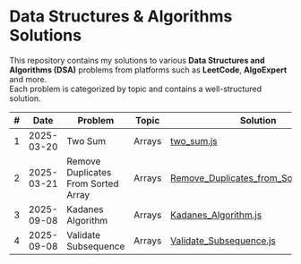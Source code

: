 # Data Structures & Algorithms Solutions

This repository contains my solutions to various **Data Structures and Algorithms (DSA)** problems from platforms such as **LeetCode**, **AlgoExpert** and more.  
Each problem is categorized by topic and contains a well-structured solution.


| #  | Date       | Problem        | Topic  | Solution |
|----|------------|---------------|--------|----------|
| 1  | 2025-03-20 | Two Sum         | Arrays     | [two_sum.js](Arrays/two_sum.js) |
| 2 | 2025-03-21 | Remove Duplicates From Sorted Array | Arrays | [Remove_Duplicates_from_Sorted_Array.js](Arrays/Remove_Duplicates_from_Sorted_Array.js) |
| 3 | 2025-09-08 | Kadanes Algorithm | Arrays | [Kadanes_Algorithm.js](Arrays/Kadanes_Algorithm.js) |
| 4 | 2025-09-08 | Validate Subsequence | Arrays | [Validate_Subsequence.js](Arrays/Validate_Subsequence.js) |
